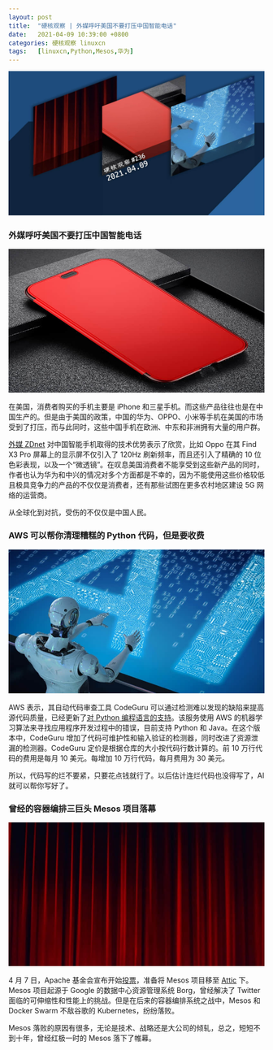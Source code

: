 ```yaml
---
layout: post
title:	"硬核观察 | 外媒呼吁美国不要打压中国智能电话"
date:	2021-04-09 10:39:00 +0800 
categories:	硬核观察 linuxcn 
tags:	[linuxcn,Python,Mesos,华为]
---
```



![](/Asserts/Images/album/202104/09/103817sx0phhouzvzv4igc.jpg)


### 外媒呼吁美国不要打压中国智能电话


![](/Asserts/Images/album/202104/09/103827l7occ07jhj7lz00h.jpg)


在美国，消费者购买的手机主要是 iPhone 和三星手机。而这些产品往往也是在中国生产的。但是由于美国的政策，中国的华为、OPPO、小米等手机在美国的市场受到了打压，而与此同时，这些中国手机在欧洲、中东和非洲拥有大量的用户群。


[外媒 ZDnet](https://www.zdnet.com/article/dear-biden-administration-allow-chinese-phone-brands-to-compete-fairly-in-the-us/) 对中国智能手机取得的技术优势表示了欣赏，比如 Oppo 在其 Find X3 Pro 屏幕上的显示屏不仅引入了 120Hz 刷新频率，而且还引入了精确的 10 位色彩表现，以及一个“微透镜”。在叹息美国消费者不能享受到这些新产品的同时，作者也认为华为和中兴的情况对多个方面都是不幸的，因为不能使用这些价格较低且极具竞争力的产品的不仅仅是消费者，还有那些试图在更多农村地区建设 5G 网络的运营商。


从全球化到对抗，受伤的不仅仅是中国人民。


### AWS 可以帮你清理糟糕的 Python 代码，但是要收费


![](/Asserts/Images/album/202104/09/103841hhs9spsvgp7vxh7n.jpg)


AWS 表示，其自动代码审查工具 CodeGuru 可以通过检测难以发现的缺陷来提高源代码质量，已经更新了[对 Python 编程语言的支持](https://aws.amazon.com/blogs/devops/raising-code-quality-for-python-applications-using-amazon-codeguru/)。该服务使用 AWS 的机器学习算法来寻找应用程序开发过程中的错误，目前支持 Python 和 Java。在这个版本中，CodeGuru 增加了代码可维护性和输入验证的检测器，同时改进了资源泄漏的检测器。CodeGuru 定价是根据仓库的大小按代码行数计算的。前 10 万行代码的费用是每月 10 美元。每增加 10 万行代码，每月费用为 30 美元。


所以，代码写的烂不要紧，只要花点钱就行了。以后估计连烂代码也没得写了，AI 就可以帮你写好了。


### 曾经的容器编排三巨头 Mesos 项目落幕


![](/Asserts/Images/album/202104/09/103911chrpf5nk2fzq5kaa.jpg)


4 月 7 日，Apache 基金会宣布开始[投票](https://news.ycombinator.com/item?id=26713082)，准备将 Mesos 项目移至 [Attic](http://attic.apache.org/) 下。Mesos 项目起源于 Google 的数据中心资源管理系统 Borg，曾经解决了 Twitter 面临的可伸缩性和性能上的挑战。但是在后来的容器编排系统之战中，Mesos 和 Docker Swarm 不敌谷歌的 Kubernetes，纷纷落败。


Mesos 落败的原因有很多，无论是技术、战略还是大公司的倾轧，总之，短短不到十年，曾经红极一时的 Mesos 落下了帷幕。
